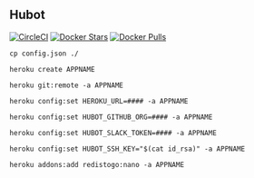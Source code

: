 ## Hubot

[![CircleCI](https://img.shields.io/circleci/project/fijimunkii/hubot.svg?maxAge=2592000)](https://circleci.com/gh/fijimunkii/hubot)
[![Docker Stars](https://img.shields.io/docker/stars/fijimunkii/hubot.svg?maxAge=2592000)](hub.docker.com/r/fijimunkii/hubot/)
[![Docker Pulls](https://img.shields.io/docker/pulls/fijimunkii/hubot.svg?maxAge=2592000)](hub.docker.com/r/fijimunkii/hubot/)

`cp config.json ./`

`heroku create APPNAME`

`heroku git:remote -a APPNAME`

`heroku config:set HEROKU_URL=#### -a APPNAME`

`heroku config:set HUBOT_GITHUB_ORG=#### -a APPNAME`

`heroku config:set HUBOT_SLACK_TOKEN=#### -a APPNAME`

`heroku config:set HUBOT_SSH_KEY="$(cat id_rsa)" -a APPNAME`

`heroku addons:add redistogo:nano -a APPNAME`
